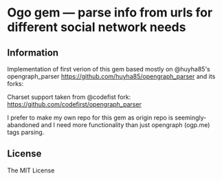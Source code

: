 # Ogo gem — parse info from urls for different social network needs

## Information

Implementation of first verion of this gem based mostly on @huyha85's opengraph_parser
https://github.com/huyha85/opengraph_parser and its forks:

Charset support taken from @codefist fork: https://github.com/codefirst/opengraph_parser

I prefer to make my own repo for this gem as origin repo is seemingly-abandoned and
I need more functionality than just opengraph (ogp.me) tags parsing.

## License

The MIT License
